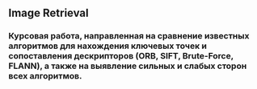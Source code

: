 ## Image Retrieval
### Курсовая работа, направленная на сравнение известных алгоритмов для нахождения ключевых точек и сопоставления дескрипторов (ORB, SIFT, Brute-Force, FLANN), а также на выявление сильных и слабых сторон всех алгоритмов.
